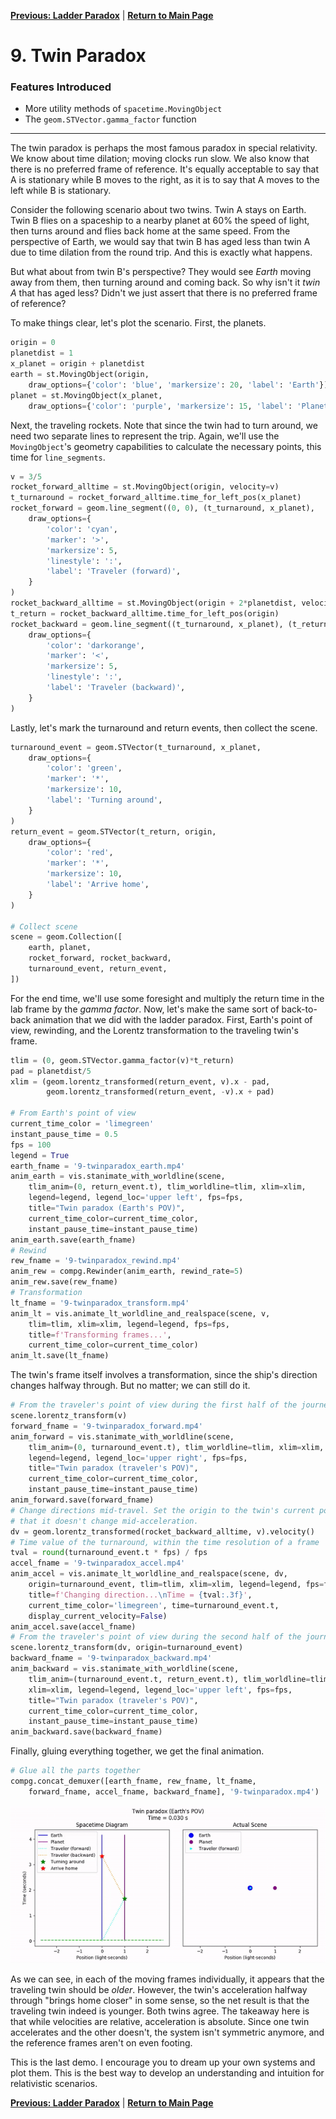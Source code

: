 [**Previous: Ladder Paradox**](8-ladderparadox.md) | [**Return to Main Page**](README.md)

# 9. Twin Paradox

### Features Introduced
- More utility methods of `spacetime.MovingObject`
- The `geom.STVector.gamma_factor` function

---

The twin paradox is perhaps the most famous paradox in special relativity. We know about time dilation; moving clocks run slow. We also know that there is no preferred frame of reference. It's equally acceptable to say that A is stationary while B moves to the right, as it is to say that A moves to the left while B is stationary.

Consider the following scenario about two twins. Twin A stays on Earth. Twin B flies on a spaceship to a nearby planet at 60% the speed of light, then turns around and flies back home at the same speed. From the perspective of Earth, we would say that twin B has aged less than twin A due to time dilation from the round trip. And this is exactly what happens.

But what about from twin B's perspective? They would see *Earth* moving away from them, then turning around and coming back. So why isn't it *twin A* that has aged less? Didn't we just assert that there is no preferred frame of reference?

To make things clear, let's plot the scenario. First, the planets.

```python
origin = 0
planetdist = 1
x_planet = origin + planetdist
earth = st.MovingObject(origin,
    draw_options={'color': 'blue', 'markersize': 20, 'label': 'Earth'})
planet = st.MovingObject(x_planet,
    draw_options={'color': 'purple', 'markersize': 15, 'label': 'Planet'})
```

Next, the traveling rockets. Note that since the twin had to turn around, we need two separate lines to represent the trip. Again, we'll use the `MovingObject`'s geometry capabilities to calculate the necessary points, this time for `line_segments`.

```python
v = 3/5
rocket_forward_alltime = st.MovingObject(origin, velocity=v)
t_turnaround = rocket_forward_alltime.time_for_left_pos(x_planet)
rocket_forward = geom.line_segment((0, 0), (t_turnaround, x_planet),
    draw_options={
        'color': 'cyan',
        'marker': '>',
        'markersize': 5,
        'linestyle': ':',
        'label': 'Traveler (forward)',
    }
)
rocket_backward_alltime = st.MovingObject(origin + 2*planetdist, velocity=-v)
t_return = rocket_backward_alltime.time_for_left_pos(origin)
rocket_backward = geom.line_segment((t_turnaround, x_planet), (t_return, 0),
    draw_options={
        'color': 'darkorange',
        'marker': '<',
        'markersize': 5,
        'linestyle': ':',
        'label': 'Traveler (backward)',
    }
)
```

Lastly, let's mark the turnaround and return events, then collect the scene.

```python
turnaround_event = geom.STVector(t_turnaround, x_planet,
    draw_options={
        'color': 'green',
        'marker': '*',
        'markersize': 10,
        'label': 'Turning around',
    }
)
return_event = geom.STVector(t_return, origin,
    draw_options={
        'color': 'red',
        'marker': '*',
        'markersize': 10,
        'label': 'Arrive home',
    }
)

# Collect scene
scene = geom.Collection([
    earth, planet,
    rocket_forward, rocket_backward,
    turnaround_event, return_event,
])
```

For the end time, we'll use some foresight and multiply the return time in the lab frame by the *gamma factor*. Now, let's make the same sort of back-to-back animation that we did with the ladder paradox. First, Earth's point of view, rewinding, and the Lorentz transformation to the traveling twin's frame.

```python
tlim = (0, geom.STVector.gamma_factor(v)*t_return)
pad = planetdist/5
xlim = (geom.lorentz_transformed(return_event, v).x - pad,
        geom.lorentz_transformed(return_event, -v).x + pad)

# From Earth's point of view
current_time_color = 'limegreen'
instant_pause_time = 0.5
fps = 100
legend = True
earth_fname = '9-twinparadox_earth.mp4'
anim_earth = vis.stanimate_with_worldline(scene,
    tlim_anim=(0, return_event.t), tlim_worldline=tlim, xlim=xlim,
    legend=legend, legend_loc='upper left', fps=fps,
    title="Twin paradox (Earth's POV)",
    current_time_color=current_time_color,
    instant_pause_time=instant_pause_time)
anim_earth.save(earth_fname)
# Rewind
rew_fname = '9-twinparadox_rewind.mp4'
anim_rew = compg.Rewinder(anim_earth, rewind_rate=5)
anim_rew.save(rew_fname)
# Transformation
lt_fname = '9-twinparadox_transform.mp4'
anim_lt = vis.animate_lt_worldline_and_realspace(scene, v,
    tlim=tlim, xlim=xlim, legend=legend, fps=fps,
    title=f'Transforming frames...',
    current_time_color=current_time_color)
anim_lt.save(lt_fname)
```

The twin's frame itself involves a transformation, since the ship's direction changes halfway through. But no matter; we can still do it.
```python
# From the traveler's point of view during the first half of the journey
scene.lorentz_transform(v)
forward_fname = '9-twinparadox_forward.mp4'
anim_forward = vis.stanimate_with_worldline(scene,
    tlim_anim=(0, turnaround_event.t), tlim_worldline=tlim, xlim=xlim,
    legend=legend, legend_loc='upper right', fps=fps,
    title="Twin paradox (traveler's POV)",
    current_time_color=current_time_color,
    instant_pause_time=instant_pause_time)
anim_forward.save(forward_fname)
# Change directions mid-travel. Set the origin to the twin's current point, so
# that it doesn't change mid-acceleration.
dv = geom.lorentz_transformed(rocket_backward_alltime, v).velocity()
# Time value of the turnaround, within the time resolution of a frame
tval = round(turnaround_event.t * fps) / fps
accel_fname = '9-twinparadox_accel.mp4'
anim_accel = vis.animate_lt_worldline_and_realspace(scene, dv,
    origin=turnaround_event, tlim=tlim, xlim=xlim, legend=legend, fps=fps,
    title=f'Changing direction...\nTime = {tval:.3f}',
    current_time_color='limegreen', time=turnaround_event.t,
    display_current_velocity=False)
anim_accel.save(accel_fname)
# From the traveler's point of view during the second half of the journey
scene.lorentz_transform(dv, origin=turnaround_event)
backward_fname = '9-twinparadox_backward.mp4'
anim_backward = vis.stanimate_with_worldline(scene,
    tlim_anim=(turnaround_event.t, return_event.t), tlim_worldline=tlim,
    xlim=xlim, legend=legend, legend_loc='upper left', fps=fps,
    title="Twin paradox (traveler's POV)",
    current_time_color=current_time_color,
    instant_pause_time=instant_pause_time)
anim_backward.save(backward_fname)
```

Finally, gluing everything together, we get the final animation.

```python
# Glue all the parts together
compg.concat_demuxer([earth_fname, rew_fname, lt_fname,
    forward_fname, accel_fname, backward_fname], '9-twinparadox.mp4')
```
![The twin paradox](figures/9-twinparadox.gif)

As we can see, in each of the moving frames individually, it appears that the traveling twin should be *older*. However, the twin's acceleration halfway through "brings home closer" in some sense, so the net result is that the traveling twin indeed is younger. Both twins agree. The takeaway here is that while velocities are relative, acceleration is absolute. Since one twin accelerates and the other doesn't, the system isn't symmetric anymore, and the reference frames aren't on even footing.

This is the last demo. I encourage you to dream up your own systems and plot them. This is the best way to develop an understanding and intuition for relativistic scenarios.

[**Previous: Ladder Paradox**](8-ladderparadox.md) | [**Return to Main Page**](README.md)